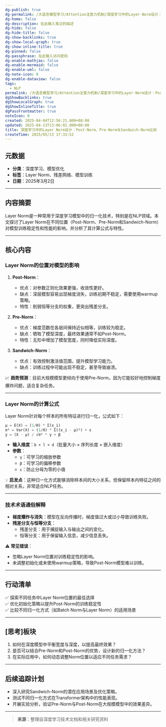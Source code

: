 ```yaml
---
dg-publish: true
dg-permalink: /大语言模型学习/Attention注意力机制/深度学习中的Layer-Norm设计：Post-Norm、Pre-Norm与Sandwich-Norm比较
dg-home: false
dg-description: 在此输入笔记的描述
dg-hide: false
dg-hide-title: false
dg-show-backlinks: true
dg-show-local-graph: true
dg-show-inline-title: true
dg-pinned: false
dg-passphrase: 在此输入访问密码
dg-enable-mathjax: false
dg-enable-mermaid: false
dg-enable-uml: false
dg-note-icon: 0
dg-enable-dataview: false
tags:
  - NLP
permalink: /大语言模型学习/Attention注意力机制/深度学习中的Layer-Norm设计：Post-Norm、Pre-Norm与Sandwich-Norm比较/
dgShowBacklinks: true
dgShowLocalGraph: true
dgShowInlineTitle: true
dgPassFrontmatter: true
noteIcon: 0
created: 2025-04-04T12:56:21.000+08:00
updated: 2025-04-13T13:06:02.000+08:00
title: 深度学习中的Layer Norm设计：Post-Norm、Pre-Norm与Sandwich-Norm比较
createTime: 2025/05/13 17:33:52
---
```




## 元数据
- **分类**：深度学习、模型优化
- **标签**：Layer Norm、残差网络、模型训练
- **日期**：2025年3月2日

---



## 内容摘要
Layer Norm是一种常用于深度学习模型中的归一化技术，特别是在NLP领域。本文探讨了Layer Norm在不同位置（Post-Norm、Pre-Norm和Sandwich-Norm）对模型训练稳定性和性能的影响，并分析了其计算公式与特性。

---



## 核心内容

### **Layer Norm的位置对模型的影响**
1. **Post-Norm**：
   - 优点：对参数正则化效果更强，收敛性更好。
   - 缺点：深层模型容易出现梯度消失，训练初期不稳定，需要使用warmup策略。
   - 特性：削弱恒等分支的权重，更突出残差分支。

2. **Pre-Norm**：
   - 优点：梯度范数在各层间保持近似相等，训练较为稳定。
   - 缺点：牺牲了模型深度，最终效果通常不如Post-Norm。
   - 特性：无形中增加了模型宽度，同时降低实际深度。

3. **Sandwich-Norm**：
   - 优点：有效控制激活值范围，提升模型学习能力。
   - 缺点：训练过程中可能出现不稳定，甚至导致崩溃。

📈 **趋势预测**：目前大规模模型更倾向于使用Pre-Norm，因为它能较好地控制梯度爆炸问题，适合复杂任务。

---


### **Layer Norm的计算公式**
Layer Norm针对每个样本的所有特征进行归一化，公式如下：

```python
μ = E(X) = (1/H) * Σ(x_i)
σ² = Var(X) = (1/H) * Σ((x_i - μ)²) + ε
y = (X - μ) / √σ² * γ + β
```

- **输入维度**：`b × l × d`（批量大小 × 序列长度 × 嵌入维度）
- **参数**：
  - `γ`：可学习的缩放参数
  - `β`：可学习的偏移参数
  - `ε`：防止分母为零的小值

💡 **启发点**：这种归一化方式能够消除样本间的大小关系，但保留样本内特征之间的相对关系，非常适合NLP任务。

---


### **技术术语通俗解释**
- **梯度爆炸与消失**：模型在反向传播时，梯度值过大或过小导致训练失败。
- **残差分支与恒等分支**：
  - 残差分支：用于捕捉输入与输出之间的变化。
  - 恒等分支：用于保留输入信息，减少信息丢失。

⚠ **常见错误**：
- 忽略Layer Norm位置对训练稳定性的影响。
- 未调整初始化或未使用warmup策略，导致Post-Norm模型难以训练。

---



## 行动清单
✅ 探索不同任务中Layer Norm位置的最佳选择  
✅ 优化初始化策略以提升Post-Norm的训练稳定性  
✅ 比较不同归一化方式（如Batch Norm与Layer Norm）的适用场景  

---



## [思考]板块
1. 如何在深度模型中平衡宽度与深度，以提高最终效果？
2. 是否可以结合Pre-Norm和Post-Norm的优势，设计新的归一化方法？
3. 在实际应用中，如何动态调整Norm位置以适应不同任务需求？

---



## 后续追踪计划
- 深入研究Sandwich-Norm的潜在应用场景及优化策略。
- 测试不同归一化方式在Transformer架构中的性能表现。
- 开展实验分析，验证Pre-Norm与Post-Norm在大规模模型中的效果差异。

---

> **来源**：整理自深度学习技术文档和相关研究资料
